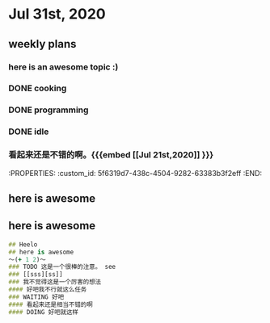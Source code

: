 # Jul 31st, 2020
## weekly plans
### here is an awesome topic :)
### DONE cooking
### DONE programming

### DONE idle
### 看起来还是不错的啊。{{{embed [[Jul 21st,2020]] }}}
:PROPERTIES:
:custom_id: 5f6319d7-438c-4504-9282-63383b3f2eff
:END:
## here is awesome
## here is awesome
```clojure
## Heelo
## here is awesome
～(+ 1 2)～
### TODO 这是一个很棒的注意。 see
### [[sss][ss]]
### 我不觉得这是一个厉害的想法
#### 好吧我不行就这么任务
### WAITING 好吧
#### 看起来还是相当不错的啊
#### DOING 好吧就这样
